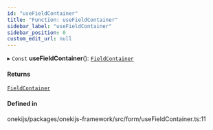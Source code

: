 ```yaml
---
id: "useFieldContainer"
title: "Function: useFieldContainer"
sidebar_label: "useFieldContainer"
sidebar_position: 0
custom_edit_url: null
---
```


▸ `Const` **useFieldContainer**(): [`FieldContainer`](../interfaces/FieldContainer.md)

#### Returns

[`FieldContainer`](../interfaces/FieldContainer.md)

#### Defined in

onekijs/packages/onekijs-framework/src/form/useFieldContainer.ts:11
